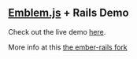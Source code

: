 ## [Emblem.js](https://github.com/machty/emblem-rails) + Rails Demo

Check out the live demo [here](http://emblem-test.herokuapp.com/).

More info at this [the ember-rails fork](https://github.com/machty/emblem-rails)
